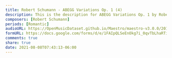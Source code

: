 ```yaml
---
title: Robert Schumann - ABEGG Variations Op. 1 (4)
description: This is the description for ABEGG Variations Op. 1 by Robert Schumann
composers: [Robert Schumann]
periods: [Romantic]
audioURL: https://OpenMusicDataset.github.io/Maestro/maestro-v3.0.0/2013/ORIG-MIDI_01_7_7_13_Group__MID--AUDIO_12_R1_2013_wav--5.midi
formURL: https://docs.google.com/forms/d/e/1FAIpQLSeEnOkg7i_0qvTbLhaRTi9-sXjNYQ8lfflIBcBHU2N-Z-Tb8A/viewform
comments: true
share: true
date: 2021-08-08T07:43:13-06:00
---
```

